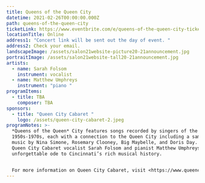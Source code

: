 ```yaml
---
title: Queens of the Queen City
datetime: 2021-02-26T00:00:00.000Z
path: queens-of-the-queen-city
ticketLink: https://www.eventbrite.com/e/queens-of-the-queen-city-tickets-122230880855
locationTitle: Online
address1: "Concert link will be sent out the day of event. "
address2: Check your email.
landscapeImage: /assets/salon21website-picture20-21announcement.jpg
portraitImage: /assets/salon21website-tall20-21announcement.jpg
artists:
  - name: Sarah Folsom
    instrument: vocalist
  - name: Matthew Umphreys
    instrument: "piano "
programItems:
  - title: TBA
    composer: TBA
sponsors:
  - title: "Queen City Cabaret "
    logo: /assets/queen-city-cabaret-2.jpeg
programNotes: >-
  *Queens of the Queen* City features songs recorded by singers of the
  1950s-1970s, each with a connection to the Queen City including a sampling of
  music by Nina Simone, Rosemary Clooney, Big Maybelle, and Doris Day. Join
  Queen City Cabaret vocalist Sarah Folsom and pianist Matthew Umphreys for an
  unforgettable ode to Cincinnati’s rich musical history.


  For more information on Queen City Cabaret, visit <https://www.queencitycabaretcincy.com/>.
---
```


